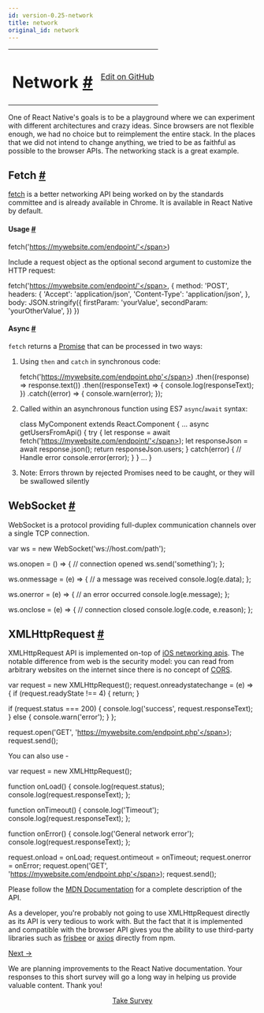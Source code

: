 ```yaml
---
id: version-0.25-network
title: network
original_id: network
---
```

<a id="content"></a><table width="100%"><tbody><tr><td><h1><a class="anchor" name="network"></a>Network <a class="hash-link" href="docs/network.html#network">#</a></h1></td><td style="text-align:right;"><a target="_blank" href="https://github.com/facebook/react-native/blob/master/docs/Network.md">Edit on GitHub</a></td></tr></tbody></table><div><p>One of React Native's goals is to be a playground where we can experiment with different architectures and crazy ideas. Since browsers are not flexible enough, we had no choice but to reimplement the entire stack. In the places that we did not intend to change anything, we tried to be as faithful as possible to the browser APIs. The networking stack is a great example.</p><h2><a class="anchor" name="fetch"></a>Fetch <a class="hash-link" href="docs/network.html#fetch">#</a></h2><p><a href="https://fetch.spec.whatwg.org/" target="_blank">fetch</a> is a better networking API being worked on by the standards committee and is already available in Chrome. It is available in React Native by default.</p><h4><a class="anchor" name="usage"></a>Usage <a class="hash-link" href="docs/network.html#usage">#</a></h4><div class="prism language-javascript"><span class="token function">fetch<span class="token punctuation">(</span></span><span class="token string">'https://mywebsite.com/endpoint/'</span><span class="token punctuation">)</span></div><p>Include a request object as the optional second argument to customize the HTTP request:</p><div class="prism language-javascript"><span class="token function">fetch<span class="token punctuation">(</span></span><span class="token string">'https://mywebsite.com/endpoint/'</span><span class="token punctuation">,</span> <span class="token punctuation">{</span>
  method<span class="token punctuation">:</span> <span class="token string">'POST'</span><span class="token punctuation">,</span>
  headers<span class="token punctuation">:</span> <span class="token punctuation">{</span>
    <span class="token string">'Accept'</span><span class="token punctuation">:</span> <span class="token string">'application/json'</span><span class="token punctuation">,</span>
    <span class="token string">'Content-Type'</span><span class="token punctuation">:</span> <span class="token string">'application/json'</span><span class="token punctuation">,</span>
  <span class="token punctuation">}</span><span class="token punctuation">,</span>
  body<span class="token punctuation">:</span> JSON<span class="token punctuation">.</span><span class="token function">stringify<span class="token punctuation">(</span></span><span class="token punctuation">{</span>
    firstParam<span class="token punctuation">:</span> <span class="token string">'yourValue'</span><span class="token punctuation">,</span>
    secondParam<span class="token punctuation">:</span> <span class="token string">'yourOtherValue'</span><span class="token punctuation">,</span>
  <span class="token punctuation">}</span><span class="token punctuation">)</span>
<span class="token punctuation">}</span><span class="token punctuation">)</span></div><h4><a class="anchor" name="async"></a>Async <a class="hash-link" href="docs/network.html#async">#</a></h4><p><code>fetch</code> returns a <a href="https://developer.mozilla.org/en-US/docs/Web/JavaScript/Reference/Global_Objects/Promise" target="_blank">Promise</a> that can be processed in two ways:</p><ol><li><p>Using <code>then</code> and <code>catch</code> in synchronous code:</p><div class="prism language-javascript"><span class="token function">fetch<span class="token punctuation">(</span></span><span class="token string">'https://mywebsite.com/endpoint.php'</span><span class="token punctuation">)</span>
<span class="token punctuation">.</span><span class="token function">then<span class="token punctuation">(</span></span><span class="token punctuation">(</span>response<span class="token punctuation">)</span> <span class="token operator">=</span><span class="token operator">&gt;</span> response<span class="token punctuation">.</span><span class="token function">text<span class="token punctuation">(</span></span><span class="token punctuation">)</span><span class="token punctuation">)</span>
<span class="token punctuation">.</span><span class="token function">then<span class="token punctuation">(</span></span><span class="token punctuation">(</span>responseText<span class="token punctuation">)</span> <span class="token operator">=</span><span class="token operator">&gt;</span> <span class="token punctuation">{</span>
  console<span class="token punctuation">.</span><span class="token function">log<span class="token punctuation">(</span></span>responseText<span class="token punctuation">)</span><span class="token punctuation">;</span>
<span class="token punctuation">}</span><span class="token punctuation">)</span>
<span class="token punctuation">.</span><span class="token keyword">catch</span><span class="token punctuation">(</span><span class="token punctuation">(</span>error<span class="token punctuation">)</span> <span class="token operator">=</span><span class="token operator">&gt;</span> <span class="token punctuation">{</span>
  console<span class="token punctuation">.</span><span class="token function">warn<span class="token punctuation">(</span></span>error<span class="token punctuation">)</span><span class="token punctuation">;</span>
<span class="token punctuation">}</span><span class="token punctuation">)</span><span class="token punctuation">;</span></div></li><li><p>Called within an asynchronous function using ES7 <code>async</code>/<code>await</code> syntax:</p><div class="prism language-javascript">class <span class="token class-name">MyComponent</span> extends <span class="token class-name">React<span class="token punctuation">.</span>Component</span> <span class="token punctuation">{</span>
<span class="token punctuation">.</span><span class="token punctuation">.</span><span class="token punctuation">.</span>
async <span class="token function">getUsersFromApi<span class="token punctuation">(</span></span><span class="token punctuation">)</span> <span class="token punctuation">{</span>
  <span class="token keyword">try</span> <span class="token punctuation">{</span>
    <span class="token keyword">let</span> response <span class="token operator">=</span> await <span class="token function">fetch<span class="token punctuation">(</span></span><span class="token string">'https://mywebsite.com/endpoint/'</span><span class="token punctuation">)</span><span class="token punctuation">;</span>
    <span class="token keyword">let</span> responseJson <span class="token operator">=</span> await response<span class="token punctuation">.</span><span class="token function">json<span class="token punctuation">(</span></span><span class="token punctuation">)</span><span class="token punctuation">;</span>
    <span class="token keyword">return</span> responseJson<span class="token punctuation">.</span>users<span class="token punctuation">;</span>
  <span class="token punctuation">}</span> <span class="token keyword">catch</span><span class="token punctuation">(</span>error<span class="token punctuation">)</span> <span class="token punctuation">{</span>
   <span class="token comment" spellcheck="true"> // Handle error
</span>    console<span class="token punctuation">.</span><span class="token function">error<span class="token punctuation">(</span></span>error<span class="token punctuation">)</span><span class="token punctuation">;</span>
  <span class="token punctuation">}</span>
<span class="token punctuation">}</span>
<span class="token punctuation">.</span><span class="token punctuation">.</span><span class="token punctuation">.</span>
<span class="token punctuation">}</span></div></li><li><p>Note: Errors thrown by rejected Promises need to be caught, or they will be swallowed silently</p></li></ol><h2><a class="anchor" name="websocket"></a>WebSocket <a class="hash-link" href="docs/network.html#websocket">#</a></h2><p>WebSocket is a protocol providing full-duplex communication channels over a single TCP connection.</p><div class="prism language-javascript"><span class="token keyword">var</span> ws <span class="token operator">=</span> <span class="token keyword">new</span> <span class="token class-name">WebSocket</span><span class="token punctuation">(</span><span class="token string">'ws://host.com/path'</span><span class="token punctuation">)</span><span class="token punctuation">;</span>

ws<span class="token punctuation">.</span>onopen <span class="token operator">=</span> <span class="token punctuation">(</span><span class="token punctuation">)</span> <span class="token operator">=</span><span class="token operator">&gt;</span> <span class="token punctuation">{</span>
 <span class="token comment" spellcheck="true"> // connection opened
</span>  ws<span class="token punctuation">.</span><span class="token function">send<span class="token punctuation">(</span></span><span class="token string">'something'</span><span class="token punctuation">)</span><span class="token punctuation">;</span>
<span class="token punctuation">}</span><span class="token punctuation">;</span>

ws<span class="token punctuation">.</span>onmessage <span class="token operator">=</span> <span class="token punctuation">(</span>e<span class="token punctuation">)</span> <span class="token operator">=</span><span class="token operator">&gt;</span> <span class="token punctuation">{</span>
 <span class="token comment" spellcheck="true"> // a message was received
</span>  console<span class="token punctuation">.</span><span class="token function">log<span class="token punctuation">(</span></span>e<span class="token punctuation">.</span>data<span class="token punctuation">)</span><span class="token punctuation">;</span>
<span class="token punctuation">}</span><span class="token punctuation">;</span>

ws<span class="token punctuation">.</span>onerror <span class="token operator">=</span> <span class="token punctuation">(</span>e<span class="token punctuation">)</span> <span class="token operator">=</span><span class="token operator">&gt;</span> <span class="token punctuation">{</span>
 <span class="token comment" spellcheck="true"> // an error occurred
</span>  console<span class="token punctuation">.</span><span class="token function">log<span class="token punctuation">(</span></span>e<span class="token punctuation">.</span>message<span class="token punctuation">)</span><span class="token punctuation">;</span>
<span class="token punctuation">}</span><span class="token punctuation">;</span>

ws<span class="token punctuation">.</span>onclose <span class="token operator">=</span> <span class="token punctuation">(</span>e<span class="token punctuation">)</span> <span class="token operator">=</span><span class="token operator">&gt;</span> <span class="token punctuation">{</span>
 <span class="token comment" spellcheck="true"> // connection closed
</span>  console<span class="token punctuation">.</span><span class="token function">log<span class="token punctuation">(</span></span>e<span class="token punctuation">.</span>code<span class="token punctuation">,</span> e<span class="token punctuation">.</span>reason<span class="token punctuation">)</span><span class="token punctuation">;</span>
<span class="token punctuation">}</span><span class="token punctuation">;</span></div><h2><a class="anchor" name="xmlhttprequest"></a>XMLHttpRequest <a class="hash-link" href="docs/network.html#xmlhttprequest">#</a></h2><p>XMLHttpRequest API is implemented on-top of <a href="https://developer.apple.com/library/mac/documentation/Cocoa/Conceptual/URLLoadingSystem/URLLoadingSystem.html" target="_blank">iOS networking apis</a>. The notable difference from web is the security model: you can read from arbitrary websites on the internet since there is no concept of <a href="http://en.wikipedia.org/wiki/Cross-origin_resource_sharing" target="_blank">CORS</a>.</p><div class="prism language-javascript"><span class="token keyword">var</span> request <span class="token operator">=</span> <span class="token keyword">new</span> <span class="token class-name">XMLHttpRequest</span><span class="token punctuation">(</span><span class="token punctuation">)</span><span class="token punctuation">;</span>
request<span class="token punctuation">.</span>onreadystatechange <span class="token operator">=</span> <span class="token punctuation">(</span>e<span class="token punctuation">)</span> <span class="token operator">=</span><span class="token operator">&gt;</span> <span class="token punctuation">{</span>
  <span class="token keyword">if</span> <span class="token punctuation">(</span>request<span class="token punctuation">.</span>readyState <span class="token operator">!</span><span class="token operator">==</span> <span class="token number">4</span><span class="token punctuation">)</span> <span class="token punctuation">{</span>
    <span class="token keyword">return</span><span class="token punctuation">;</span>
  <span class="token punctuation">}</span>

  <span class="token keyword">if</span> <span class="token punctuation">(</span>request<span class="token punctuation">.</span>status <span class="token operator">===</span> <span class="token number">200</span><span class="token punctuation">)</span> <span class="token punctuation">{</span>
    console<span class="token punctuation">.</span><span class="token function">log<span class="token punctuation">(</span></span><span class="token string">'success'</span><span class="token punctuation">,</span> request<span class="token punctuation">.</span>responseText<span class="token punctuation">)</span><span class="token punctuation">;</span>
  <span class="token punctuation">}</span> <span class="token keyword">else</span> <span class="token punctuation">{</span>
    console<span class="token punctuation">.</span><span class="token function">warn<span class="token punctuation">(</span></span><span class="token string">'error'</span><span class="token punctuation">)</span><span class="token punctuation">;</span>
  <span class="token punctuation">}</span>
<span class="token punctuation">}</span><span class="token punctuation">;</span>

request<span class="token punctuation">.</span><span class="token function">open<span class="token punctuation">(</span></span><span class="token string">'GET'</span><span class="token punctuation">,</span> <span class="token string">'https://mywebsite.com/endpoint.php'</span><span class="token punctuation">)</span><span class="token punctuation">;</span>
request<span class="token punctuation">.</span><span class="token function">send<span class="token punctuation">(</span></span><span class="token punctuation">)</span><span class="token punctuation">;</span></div><p>You can also use - </p><div class="prism language-javascript"><span class="token keyword">var</span> request <span class="token operator">=</span> <span class="token keyword">new</span> <span class="token class-name">XMLHttpRequest</span><span class="token punctuation">(</span><span class="token punctuation">)</span><span class="token punctuation">;</span>

<span class="token keyword">function</span> <span class="token function">onLoad<span class="token punctuation">(</span></span><span class="token punctuation">)</span> <span class="token punctuation">{</span>
    console<span class="token punctuation">.</span><span class="token function">log<span class="token punctuation">(</span></span>request<span class="token punctuation">.</span>status<span class="token punctuation">)</span><span class="token punctuation">;</span>
    console<span class="token punctuation">.</span><span class="token function">log<span class="token punctuation">(</span></span>request<span class="token punctuation">.</span>responseText<span class="token punctuation">)</span><span class="token punctuation">;</span>
<span class="token punctuation">}</span><span class="token punctuation">;</span>

<span class="token keyword">function</span> <span class="token function">onTimeout<span class="token punctuation">(</span></span><span class="token punctuation">)</span> <span class="token punctuation">{</span>
    console<span class="token punctuation">.</span><span class="token function">log<span class="token punctuation">(</span></span><span class="token string">'Timeout'</span><span class="token punctuation">)</span><span class="token punctuation">;</span>
    console<span class="token punctuation">.</span><span class="token function">log<span class="token punctuation">(</span></span>request<span class="token punctuation">.</span>responseText<span class="token punctuation">)</span><span class="token punctuation">;</span>
<span class="token punctuation">}</span><span class="token punctuation">;</span>

<span class="token keyword">function</span> <span class="token function">onError<span class="token punctuation">(</span></span><span class="token punctuation">)</span> <span class="token punctuation">{</span>
    console<span class="token punctuation">.</span><span class="token function">log<span class="token punctuation">(</span></span><span class="token string">'General network error'</span><span class="token punctuation">)</span><span class="token punctuation">;</span>
    console<span class="token punctuation">.</span><span class="token function">log<span class="token punctuation">(</span></span>request<span class="token punctuation">.</span>responseText<span class="token punctuation">)</span><span class="token punctuation">;</span>
<span class="token punctuation">}</span><span class="token punctuation">;</span>

request<span class="token punctuation">.</span>onload <span class="token operator">=</span> onLoad<span class="token punctuation">;</span>
request<span class="token punctuation">.</span>ontimeout <span class="token operator">=</span> onTimeout<span class="token punctuation">;</span>
request<span class="token punctuation">.</span>onerror <span class="token operator">=</span> onError<span class="token punctuation">;</span>
request<span class="token punctuation">.</span><span class="token function">open<span class="token punctuation">(</span></span><span class="token string">'GET'</span><span class="token punctuation">,</span> <span class="token string">'https://mywebsite.com/endpoint.php'</span><span class="token punctuation">)</span><span class="token punctuation">;</span>
request<span class="token punctuation">.</span><span class="token function">send<span class="token punctuation">(</span></span><span class="token punctuation">)</span><span class="token punctuation">;</span></div><p>Please follow the <a href="https://developer.mozilla.org/en-US/docs/Web/API/XMLHttpRequest" target="_blank">MDN Documentation</a> for a complete description of the API.</p><p>As a developer, you're probably not going to use XMLHttpRequest directly as its API is very tedious to work with. But the fact that it is implemented and compatible with the browser API gives you the ability to use third-party libraries such as <a href="https://github.com/niftylettuce/frisbee" target="_blank">frisbee</a> or <a href="https://github.com/mzabriskie/axios" target="_blank">axios</a> directly from npm.</p></div><div class="docs-prevnext"><a class="docs-next" href="docs/timers.html#content">Next →</a></div><div class="survey"><div class="survey-image"></div><p>We are planning improvements to the React Native documentation. Your responses to this short survey will go a long way in helping us provide valuable content. Thank you!</p><center><a class="button" href="https://www.facebook.com/survey?oid=681969738611332">Take Survey</a></center></div>